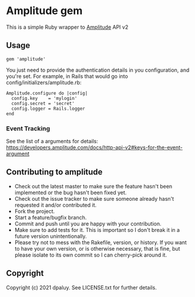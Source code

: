 # Amplitude gem

This is a simple Ruby wrapper to [Amplitude](https://developers.amplitude.com/docs/http-api-v2) API v2

## Usage

`gem 'amplitude'`

You just need to provide the authentication details in you configuration, and you're set. For example, in Rails that would go into config/initializers/amplitude.rb:

```
Amplitude.configure do |config|
  config.key    = 'mylogin'
  config.secret = 'secret'
  config.logger = Rails.logger
end
```

### Event Tracking

See the list of a arguments for details: https://developers.amplitude.com/docs/http-api-v2#keys-for-the-event-argument

## Contributing to amplitude

* Check out the latest master to make sure the feature hasn't been implemented or the bug hasn't been fixed yet.
* Check out the issue tracker to make sure someone already hasn't requested it and/or contributed it.
* Fork the project.
* Start a feature/bugfix branch.
* Commit and push until you are happy with your contribution.
* Make sure to add tests for it. This is important so I don't break it in a future version unintentionally.
* Please try not to mess with the Rakefile, version, or history. If you want to have your own version, or is otherwise necessary, that is fine, but please isolate to its own commit so I can cherry-pick around it.

## Copyright

Copyright (c) 2021 dpaluy. See
LICENSE.txt for further details.
